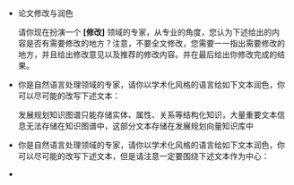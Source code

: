 * 论文修改与润色
  
  请你现在扮演一个 **[修改]** 领域的专家，从专业的角度，您认为下述给出的内容是否有需要修改的地方？注意，不要全文修改，您需要一一指出需要修改的地方，并且给出修改意见以及推荐的修改内容。并在最后给出你修改完成的结果。


* 你是自然语言处理领域的专家，请你以学术化风格的语言给如下文本润色，你可以尽可能的改写下述文本：
  
  发展规划知识图谱只能存储实体、属性、关系等结构化知识，大量重要文本信息无法存储在知识图谱中，这部分文本存储在发展规划向量知识库中

* 你是自然语言处理领域的专家，请你以学术化风格的语言给如下文本润色，你可以尽可能的改写下述文本，但是请注意一定要围绕下述文本作为中心：

* 
